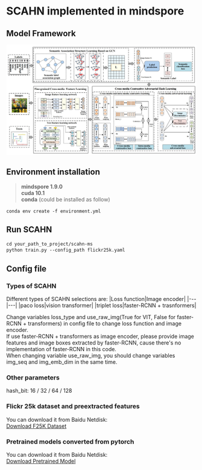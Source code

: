 # **SCAHN implemented in mindspore**
## **Model Framework**
<img src="./framework/framework.jpg" width="800">

## **Environment installation**
>**mindspore 1.9.0\
>cuda 10.1\
>conda** (could be installed as follow)

    conda env create -f environment.yml
## **Run SCAHN**
    cd your_path_to_project/scahn-ms
    python train.py --config_path flickr25k.yaml
## **Config file**
### **Types of SCAHN**
Different types of SCAHN selections are:
|Loss function|Image encoder|
|---|---|
|paco loss|vision transformer|
|triplet loss|faster-RCNN + trasnformers|

Change variables loss_type and use_raw_img(True for VIT, False for faster-RCNN + transformers) in config file to change loss function and image encoder.\
If use faster-RCNN + transformers as image encoder, please provide image features and image boxes extracted by faster-RCNN, cause there's no implementation of faster-RCNN in this code.\
When changing variable use_raw_img, you should change variables img_seq and img_emb_dim in the same time.
### **Other parameters**
hash_bit:  16 / 32 / 64 / 128
### **Flickr 25k dataset and preextracted features**
You can download it from Baidu Netdisk:\
    [Download F25K Dataset](https://pan.baidu.com/s/1rjLuGfA4dGdpI76oy8_GWA?pwd=bupt)
### **Pretrained models converted from pytorch**
You can download it from Baidu Netdisk:\
    [Download Pretrained Model](https://pan.baidu.com/s/1TTf6pLJ40SzboWqaciutaw?pwd=bupt)

